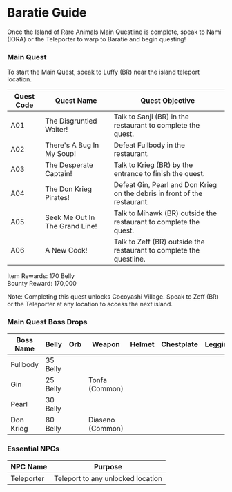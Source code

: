 # Baratie Guide

Once the Island of Rare Animals Main Questline is complete, speak to Nami (IORA) or the Teleporter to warp to Baratie and begin questing!

### Main Quest

To start the Main Quest, speak to Luffy (BR) near the island teleport location.

| Quest Code| Quest Name                    | Quest Objective|
|-----------|-----------                    |-----------|
| A01       | The Disgruntled Waiter!       |Talk to Sanji (BR) in the restaurant to complete the quest.|
| A02       | There's A Bug In My Soup!     |Defeat Fullbody in the restaurant.|
| A03       | The Desperate Captain!        |Talk to Krieg (BR) by the entrance to finish the quest.|
| A04       | The Don Krieg Pirates!        |Defeat Gin, Pearl and Don Krieg on the debris in front of the restaurant.|
| A05       | Seek Me Out In The Grand Line!|Talk to Mihawk (BR) outside the restaurant to complete the quest.|
| A06       | A New Cook!                   |Talk to Zeff (BR) outside the restaurant to complete the questline.|

Item Rewards: 170 Belly<br>
Bounty Reward: 170,000

Note: Completing this quest unlocks Cocoyashi Village. Speak to Zeff (BR) or the Teleporter at any location to access the next island.

### Main Quest Boss Drops

| Boss Name         | Belly      | Orb       | Weapon               | Helmet    | Chestplate | Leggings  | Boots     | Other     |
|-----------        |----------- |-----------|-----------           |-----------|----------- |-----------|-----------|-----------|
| Fullbody          | 35 Belly   |           |                      |           |            |           |           |           |
| Gin               | 25 Belly   |           | Tonfa (Common)       |           |            |           |           |           |
| Pearl             | 30 Belly   |           |                      |           |            |           |           |           |
| Don Krieg         | 80 Belly   |           | Diaseno (Common)     |           |            |           |           |           |

### Essential NPCs

| NPC Name         | Purpose                            |
|-------------     |-----------                         |
| Teleporter       | Teleport to any unlocked location  |